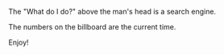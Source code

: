 The "What do I do?" above the man's head is a search engine.

The numbers on the billboard are the current time.

Enjoy!
